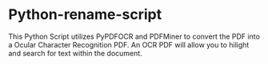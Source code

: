 # Python-rename-script

This Python Script utilizes PyPDFOCR and PDFMiner to convert the PDF into a Ocular Character Recognition PDF. An OCR PDF will allow you to hilight and search for text within the document.
